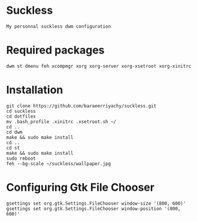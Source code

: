 # Suckless
```
My personnal suckless dwm configuration
```

# Required packages
```
dwm st dmenu feh xcompmgr xorg xorg-server xorg-xsetroot xorg-xinitrc
```
# Installation
```
git clone https://github.com/baraeerriyachy/suckless.git
cd suckless
cd dotfiles
mv .bash_profile .xinitrc .xsetroot.sh ~/
cd ..
cd dwm
make && sudo make install
cd ..
cd st
make && sudo make install
sudo reboot
feh --bg-scale ~/suckless/wallpaper.jpg
```
# Configuring Gtk File Chooser
```
gsettings set org.gtk.Settings.FileChooser window-size '(800, 600)'
gsettings set org.gtk.Settings.FileChooser window-position '(800, 600)'
```
